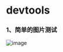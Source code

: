 # devtools

### 1、简单的图片测试

![image](https://github.com/geeklh/devtools/images/u=1981445091,2806400081&fm=175&app=25&f=JPEG.jpg)



